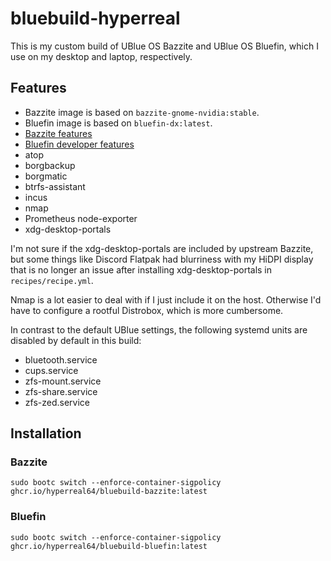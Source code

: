 # bluebuild-hyperreal

This is my custom build of UBlue OS Bazzite and UBlue OS Bluefin, which I use on my desktop and laptop, respectively.

## Features

* Bazzite image is based on `bazzite-gnome-nvidia:stable`.
* Bluefin image is based on `bluefin-dx:latest`.
* [Bazzite features](https://bazzite.gg)
* [Bluefin developer features](https://projectbluefin.io/)
* atop
* borgbackup
* borgmatic
* btrfs-assistant
* incus
* nmap
* Prometheus node-exporter
* xdg-desktop-portals

I'm not sure if the xdg-desktop-portals are included by upstream Bazzite, but some things like Discord Flatpak had blurriness with my HiDPI display that is no longer an issue after installing xdg-desktop-portals in `recipes/recipe.yml`.

Nmap is a lot easier to deal with if I just include it on the host. Otherwise I'd have to configure a rootful Distrobox, which is more cumbersome.

In contrast to the default UBlue settings, the following systemd units are disabled by default in this build:

* bluetooth.service
* cups.service
* zfs-mount.service
* zfs-share.service
* zfs-zed.service

## Installation

### Bazzite

```shell
sudo bootc switch --enforce-container-sigpolicy ghcr.io/hyperreal64/bluebuild-bazzite:latest
```

### Bluefin

```shell
sudo bootc switch --enforce-container-sigpolicy ghcr.io/hyperreal64/bluebuild-bluefin:latest
```
